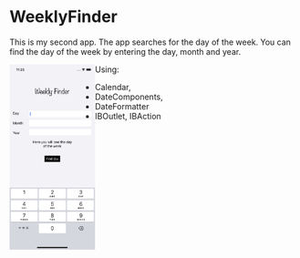 # WeeklyFinder
This is my second app. The app searches for the day of the week.
You can find the day of the week by entering the day, month and year.

<img align="left" alt="React" width="150px" src="https://github.com/iosconstantine/WeeklyFinder/blob/main/Screenshots/Simulator%20Screen%20Shot%20-%20iPhone%2011%20-%202021-08-04%20at%2023.23.37.png?raw=true" />

Using: 
- Calendar, 
- DateComponents, 
- DateFormatter
- IBOutlet, IBAction

